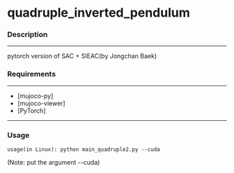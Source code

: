 # quadruple_inverted_pendulum

### Description
------------

pytorch version of SAC + SIEAC(by Jongchan Baek)

### Requirements
------------
*   [mujoco-py]
*   [mujoco-viewer]
*   [PyTorch]

------------
### Usage

```
usage(in Linux): python main_quadruple2.py --cuda
```

(Note: put the argument --cuda)


